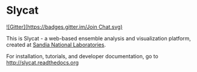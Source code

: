 # Slycat
[![Gitter](https://badges.gitter.im/Join Chat.svg)](https://gitter.im/sandialabs/slycat?utm_source=badge&utm_medium=badge&utm_campaign=pr-badge&utm_content=badge)

This is Slycat - a web-based ensemble analysis and visualization platform, created at [Sandia National Laboratories](http://www.sandia.gov).

For installation, tutorials, and developer documentation, go to http://slycat.readthedocs.org
